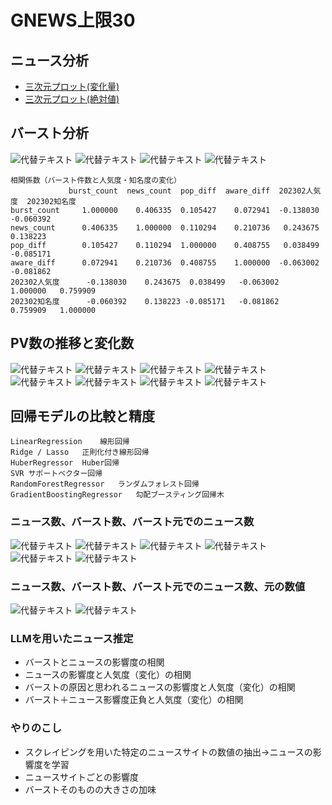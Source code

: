 # GNEWS上限30

## ニュース分析

- [三次元プロット(変化量)](https://flatp.github.io/search/3d_scatter.html)
- [三次元プロット(絶対値)](https://flatp.github.io/search/3d_scatter.html)


## バースト分析

![代替テキスト](newana1.png)
![代替テキスト](newana2.png)
![代替テキスト](newana3.png)
![代替テキスト](newana4.png)

```
相関係数（バースト件数と人気度・知名度の変化）
             burst_count  news_count  pop_diff  aware_diff  202302人気度  202302知名度
burst_count     1.000000    0.406335  0.105427    0.072941  -0.138030  -0.060392
news_count      0.406335    1.000000  0.110294    0.210736   0.243675   0.138223
pop_diff        0.105427    0.110294  1.000000    0.408755   0.038499  -0.085171
aware_diff      0.072941    0.210736  0.408755    1.000000  -0.063002  -0.081862
202302人気度      -0.138030    0.243675  0.038499   -0.063002   1.000000   0.759909
202302知名度      -0.060392    0.138223 -0.085171   -0.081862   0.759909   1.000000
```

## PV数の推移と変化数
![代替テキスト](pr1.png)
![代替テキスト](pr2.png)
![代替テキスト](pr3.png)
![代替テキスト](pr4.png)
![代替テキスト](pr5.png)
![代替テキスト](pr6.png)
![代替テキスト](pr7.png)
![代替テキスト](pr8.png)

## 回帰モデルの比較と精度

```
LinearRegression	線形回帰
Ridge / Lasso	正則化付き線形回帰
HuberRegressor	Huber回帰
SVR	サポートベクター回帰
RandomForestRegressor	ランダムフォレスト回帰
GradientBoostingRegressor	勾配ブースティング回帰木
```

### ニュース数、バースト数、バースト元でのニュース数
![代替テキスト](learn1.png)
![代替テキスト](learn2.png)
![代替テキスト](learn3.png)
![代替テキスト](learn4.png)
![代替テキスト](learn5.png)
![代替テキスト](learn6.png)

### ニュース数、バースト数、バースト元でのニュース数、元の数値
![代替テキスト](learn7.png)
![代替テキスト](learn8.png)

### LLMを用いたニュース推定
- バーストとニュースの影響度の相関
- ニュースの影響度と人気度（変化）の相関
- バーストの原因と思われるニュースの影響度と人気度（変化）の相関
- バースト＋ニュース影響度正負と人気度（変化）の相関

### やりのこし
- スクレイピングを用いた特定のニュースサイトの数値の抽出→ニュースの影響度を学習
- ニュースサイトごとの影響度
- バーストそのものの大きさの加味
